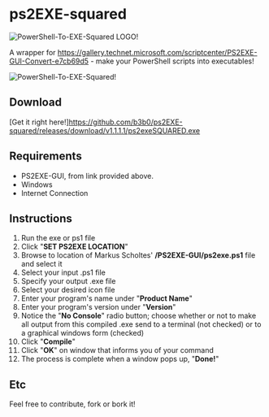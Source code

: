 # ps2EXE-squared
![PowerShell-To-EXE-Squared LOGO!](https://kek.gg/i/6yMvhF.png)

A wrapper for https://gallery.technet.microsoft.com/scriptcenter/PS2EXE-GUI-Convert-e7cb69d5 - make your PowerShell scripts into executables!

![PowerShell-To-EXE-Squared!](https://kek.gg/i/5tmHDL.png)
## Download
[Get it right here!]https://github.com/b3b0/ps2EXE-squared/releases/download/v1.1.1.1/ps2exeSQUARED.exe
## Requirements
- PS2EXE-GUI, from link provided above.
- Windows
- Internet Connection

## Instructions
1. Run the exe or ps1 file
2. Click "**SET PS2EXE LOCATION**"
3. Browse to location of Markus Scholtes' **/PS2EXE-GUI/ps2exe.ps1** file and select it
4. Select your input .ps1 file
5. Specify your output .exe file
6. Select your desired icon file
7. Enter your program's name under "**Product Name**"
8. Enter your program's version under "**Version**"
9. Notice the "**No Console**" radio button; choose whether or not to make all output from this compiled .exe send to a terminal (not checked) or to a graphical windows form (checked)
10. Click "**Compile**"
11. Click "**OK**" on window that informs you of your command
12. The process is complete when a window pops up, "**Done!**"

## Etc
Feel free to contribute, fork or bork it!
